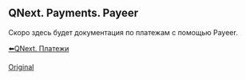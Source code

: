 ## QNext. Payments. Payeer

Скоро здесь будет документация по платежам с помощью Payeer.



[⬅️QNext. Платежи](/docs-test/_export/pay)
  
[Original](https://telegra.ph/QNext-Payments-Payeer-01-05)